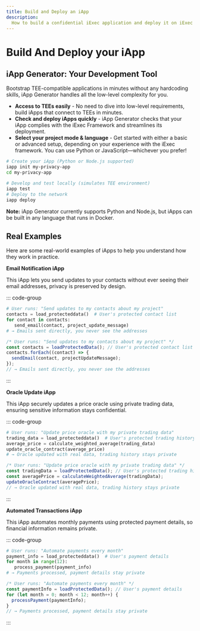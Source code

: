 ```yaml
---
title: Build and Deploy an iApp
description:
  How to build a confidential iExec application and deploy it on iExec protocol
---
```


# Build And Deploy your iApp

## iApp Generator: Your Development Tool

Bootstrap TEE-compatible applications in minutes without any hardcoding skills,
iApp Generator handles all the low-level complexity for you.

- **Access to TEEs easily** - No need to dive into low-level requirements, build
  iApps that connect to TEEs in minutes.
- **Check and deploy iApps quickly** - iApp Generator checks that your iApp
  complies with the iExec Framework and streamlines its deployment.
- **Select your project mode & language** - Get started with either a basic or
  advanced setup, depending on your experience with the iExec framework. You can
  use Python or JavaScript—whichever you prefer!

```bash
# Create your iApp (Python or Node.js supported)
iapp init my-privacy-app
cd my-privacy-app

# Develop and test locally (simulates TEE environment)
iapp test
# Deploy to the network
iapp deploy
```

<div class="bg-gradient-to-r from-blue-400/10 to-blue-400/5 rounded-[6px] p-4 border-l-4 border-blue-600 mb-6">
  <p class="m-0! text-sm"><strong>Note:</strong> iApp Generator currently supports Python and Node.js, but iApps can be built in any language that runs in Docker.</p>
</div>

## Real Examples

Here are some real-world examples of iApps to help you understand how they work
in practice.

**Email Notification iApp**

This iApp lets you send updates to your contacts without ever seeing their email
addresses, privacy is preserved by design.

::: code-group

```python [Python]
# User runs: "Send updates to my contacts about my project"
contacts = load_protecteddata()  # User's protected contact list
for contact in contacts:
   send_email(contact, project_update_message)
# → Emails sent directly, you never see the addresses
```

```js [Node.js]
/* User runs: "Send updates to my contacts about my project" */
const contacts = loadProtectedData(); // User's protected contact list
contacts.forEach((contact) => {
  sendEmail(contact, projectUpdateMessage);
});
// → Emails sent directly, you never see the addresses
```

:::

**Oracle Update iApp**

This iApp securely updates a price oracle using private trading data, ensuring
sensitive information stays confidential.

::: code-group

```python [Python]
# User runs: "Update price oracle with my private trading data"
trading_data = load_protecteddata()  # User's protected trading history
average_price = calculate_weighted_average(trading_data)
update_oracle_contract(average_price)
# → Oracle updated with real data, trading history stays private
```

```js [Node.js]
/* User runs: "Update price oracle with my private trading data" */
const tradingData = loadProtectedData(); // User's protected trading history
const averagePrice = calculateWeightedAverage(tradingData);
updateOracleContract(averagePrice);
// → Oracle updated with real data, trading history stays private
```

:::

**Automated Transactions iApp**

This iApp automates monthly payments using protected payment details, so
financial information remains private.

::: code-group

```python [Python]
# User runs: "Automate payments every month"
payment_info = load_protecteddata()  # User's payment details
for month in range(12):
   process_payment(payment_info)
# → Payments processed, payment details stay private
```

```js [Node.js]
/* User runs: "Automate payments every month" */
const paymentInfo = loadProtectedData(); // User's payment details
for (let month = 0; month < 12; month++) {
  processPayment(paymentInfo);
}
// → Payments processed, payment details stay private
```

:::
